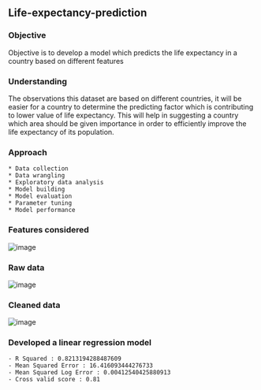 ## Life-expectancy-prediction 

### Objective
Objective is to develop a model which predicts the life expectancy in a country based on different features

### Understanding
The observations this dataset are based on different countries, it will be easier for a country to determine the predicting factor which is contributing to lower value of life expectancy. This will help in suggesting a country which area should be given importance in order to efficiently improve the life expectancy of its population.

### Approach
    * Data collection
    * Data wrangling
    * Exploratory data analysis
    * Model building
    * Model evaluation
    * Parameter tuning
    * Model performance

### Features considered

![image](https://user-images.githubusercontent.com/93145713/169799294-2da0def1-979a-4353-b22a-fd2ab136417b.png)

### Raw data

![image](https://user-images.githubusercontent.com/93145713/169801187-f471ec56-cfdc-4713-a55b-6b232b51689d.png)

### Cleaned data

![image](https://user-images.githubusercontent.com/93145713/169801993-b2cfc619-6bff-4d4d-8d63-6cbc971cd8d9.png)

### Developed a linear regression model
    - R Squared : 0.8213194288487609
    - Mean Squared Error : 16.416093444276733
    - Mean Squared Log Error : 0.00412540425880913
    - Cross valid score : 0.81
